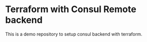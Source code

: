 # Terraform with Consul Remote backend

This is a demo repository to setup consul backend with terraform.
